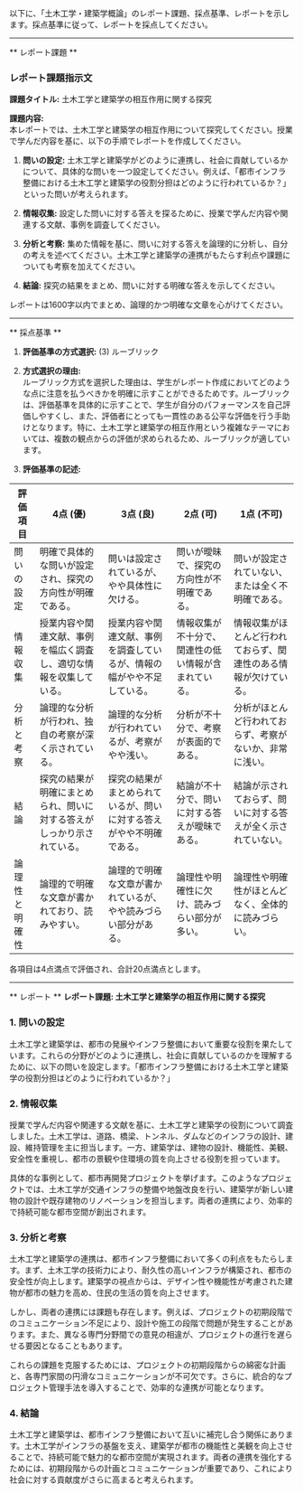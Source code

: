 以下に、「土木工学・建築学概論」のレポート課題、採点基準、レポートを示します。採点基準に従って、レポートを採点してください。

---------------------------------------
** レポート課題 **

### レポート課題指示文

**課題タイトル:** 土木工学と建築学の相互作用に関する探究

**課題内容:**  
本レポートでは、土木工学と建築学の相互作用について探究してください。授業で学んだ内容を基に、以下の手順でレポートを作成してください。

1. **問いの設定:** 土木工学と建築学がどのように連携し、社会に貢献しているかについて、具体的な問いを一つ設定してください。例えば、「都市インフラ整備における土木工学と建築学の役割分担はどのように行われているか？」といった問いが考えられます。

2. **情報収集:** 設定した問いに対する答えを探るために、授業で学んだ内容や関連する文献、事例を調査してください。

3. **分析と考察:** 集めた情報を基に、問いに対する答えを論理的に分析し、自分の考えを述べてください。土木工学と建築学の連携がもたらす利点や課題についても考察を加えてください。

4. **結論:** 探究の結果をまとめ、問いに対する明確な答えを示してください。

レポートは1600字以内でまとめ、論理的かつ明確な文章を心がけてください。

---------------------------------------
** 採点基準 **

1. **評価基準の方式選択:** (3) ルーブリック

2. **方式選択の理由:**  
ルーブリック方式を選択した理由は、学生がレポート作成においてどのような点に注意を払うべきかを明確に示すことができるためです。ルーブリックは、評価基準を具体的に示すことで、学生が自分のパフォーマンスを自己評価しやすくし、また、評価者にとっても一貫性のある公平な評価を行う手助けとなります。特に、土木工学と建築学の相互作用という複雑なテーマにおいては、複数の観点からの評価が求められるため、ルーブリックが適しています。

3. **評価基準の記述:**

| 評価項目          | 4点 (優)                                                                 | 3点 (良)                                                               | 2点 (可)                                                               | 1点 (不可)                                                             |
|-------------------|---------------------------------------------------------------------------|------------------------------------------------------------------------|------------------------------------------------------------------------|------------------------------------------------------------------------|
| 問いの設定        | 明確で具体的な問いが設定され、探究の方向性が明確である。                   | 問いは設定されているが、やや具体性に欠ける。                           | 問いが曖昧で、探究の方向性が不明確である。                             | 問いが設定されていない、または全く不明確である。                       |
| 情報収集          | 授業内容や関連文献、事例を幅広く調査し、適切な情報を収集している。         | 授業内容や関連文献、事例を調査しているが、情報の幅がやや不足している。 | 情報収集が不十分で、関連性の低い情報が含まれている。                   | 情報収集がほとんど行われておらず、関連性のある情報が欠けている。       |
| 分析と考察        | 論理的な分析が行われ、独自の考察が深く示されている。                       | 論理的な分析が行われているが、考察がやや浅い。                         | 分析が不十分で、考察が表面的である。                                   | 分析がほとんど行われておらず、考察がないか、非常に浅い。               |
| 結論              | 探究の結果が明確にまとめられ、問いに対する答えがしっかり示されている。     | 探究の結果がまとめられているが、問いに対する答えがやや不明確である。   | 結論が不十分で、問いに対する答えが曖昧である。                         | 結論が示されておらず、問いに対する答えが全く示されていない。           |
| 論理性と明確性    | 論理的で明確な文章が書かれており、読みやすい。                             | 論理的で明確な文章が書かれているが、やや読みづらい部分がある。         | 論理性や明確性に欠け、読みづらい部分が多い。                           | 論理性や明確性がほとんどなく、全体的に読みづらい。                     |

各項目は4点満点で評価され、合計20点満点とします。

---------------------------------------
** レポート **
**レポート課題: 土木工学と建築学の相互作用に関する探究**

### 1. 問いの設定

土木工学と建築学は、都市の発展やインフラ整備において重要な役割を果たしています。これらの分野がどのように連携し、社会に貢献しているのかを理解するために、以下の問いを設定します。「都市インフラ整備における土木工学と建築学の役割分担はどのように行われているか？」

### 2. 情報収集

授業で学んだ内容や関連する文献を基に、土木工学と建築学の役割について調査しました。土木工学は、道路、橋梁、トンネル、ダムなどのインフラの設計、建設、維持管理を主に担当します。一方、建築学は、建物の設計、機能性、美観、安全性を重視し、都市の景観や住環境の質を向上させる役割を担っています。

具体的な事例として、都市再開発プロジェクトを挙げます。このようなプロジェクトでは、土木工学が交通インフラの整備や地盤改良を行い、建築学が新しい建物の設計や既存建物のリノベーションを担当します。両者の連携により、効率的で持続可能な都市空間が創出されます。

### 3. 分析と考察

土木工学と建築学の連携は、都市インフラ整備において多くの利点をもたらします。まず、土木工学の技術力により、耐久性の高いインフラが構築され、都市の安全性が向上します。建築学の視点からは、デザイン性や機能性が考慮された建物が都市の魅力を高め、住民の生活の質を向上させます。

しかし、両者の連携には課題も存在します。例えば、プロジェクトの初期段階でのコミュニケーション不足により、設計や施工の段階で問題が発生することがあります。また、異なる専門分野間での意見の相違が、プロジェクトの進行を遅らせる要因となることもあります。

これらの課題を克服するためには、プロジェクトの初期段階からの綿密な計画と、各専門家間の円滑なコミュニケーションが不可欠です。さらに、統合的なプロジェクト管理手法を導入することで、効率的な連携が可能となります。

### 4. 結論

土木工学と建築学は、都市インフラ整備において互いに補完し合う関係にあります。土木工学がインフラの基盤を支え、建築学が都市の機能性と美観を向上させることで、持続可能で魅力的な都市空間が実現されます。両者の連携を強化するためには、初期段階からの計画とコミュニケーションが重要であり、これにより社会に対する貢献度がさらに高まると考えられます。

